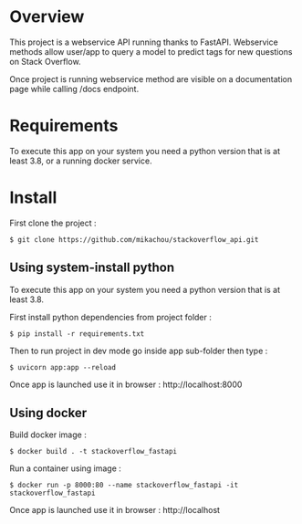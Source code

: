 # Overview

This project is a webservice API running thanks to FastAPI. Webservice methods allow user/app to query a model to predict tags for new questions on Stack Overflow.

Once project is running webservice method are visible on a documentation page while calling /docs endpoint.

# Requirements

To execute this app on your system you need a python version that is at least 3.8, or a running docker service.

# Install

First clone the project :
```
$ git clone https://github.com/mikachou/stackoverflow_api.git
```

## Using system-install python

To execute this app on your system you need a python version that is at least 3.8.

First install python dependencies from project folder :
```
$ pip install -r requirements.txt
```

Then to run project in dev mode go inside app sub-folder then type :
```
$ uvicorn app:app --reload
```

Once app is launched use it in browser :
http://localhost:8000

## Using docker

Build docker image :
```
$ docker build . -t stackoverflow_fastapi
```

Run a container using image :
```
$ docker run -p 8000:80 --name stackoverflow_fastapi -it stackoverflow_fastapi
```

Once app is launched use it in browser :
http://localhost